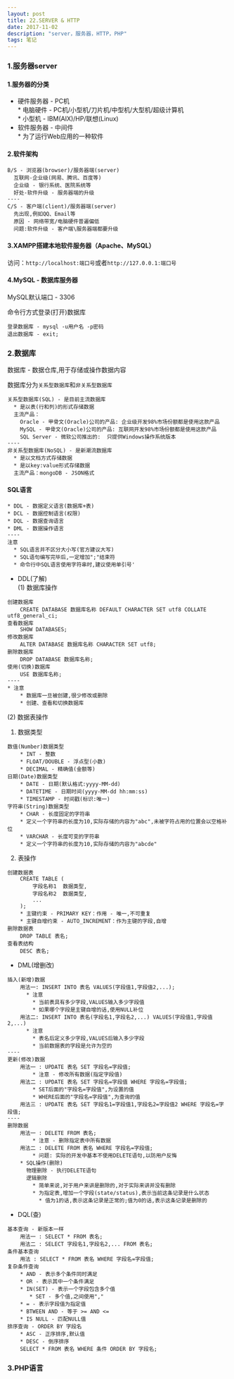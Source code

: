 ```yaml
---
layout: post
title: 22.SERVER & HTTP
date: 2017-11-02
description: "server，服务器，HTTP，PHP"
tags: 笔记   
---
```


### 1.服务器server
#### 1.服务器的分类

- 硬件服务器 - PC机<br>
       * 电脑硬件 - PC机/小型机/刀片机/中型机/大型机/超级计算机<br>
       * 小型机 - IBM(AIX)/HP/联想(Linux)
- 软件服务器 - 中间件<br>
       * 为了运行Web应用的一种软件

#### 2.软件架构
```
B/S - 浏览器(browser)/服务器端(server)
  互联网-企业级(网易、腾讯、百度等)
  企业级 - 银行系统、医院系统等
  好处-软件升级 - 服务器端的升级
----
C/S - 客户端(client)/服务器端(server)
  先出现,例如QQ、Email等
  原因 - 网络带宽/电脑硬件普遍偏低
  问题:软件升级 - 客户端\服务器端都要升级
```

#### 3.XAMPP搭建本地软件服务器（Apache、MySQL）

访问：`http://localhost:端口号`或者`http://127.0.0.1:端口号`

#### 4.MySQL - 数据库服务器

MySQL默认端口 - 3306

命令行方式登录(打开)数据库
```
登录数据库 - mysql -u用户名 -p密码
退出数据库 - exit;
```

### 2.数据库
数据库 - 数据仓库,用于存储或操作数据内容

数据库分为`关系型数据库`和`非关系型数据库`
```
关系型数据库(SQL) - 是目前主流数据库
  * 是以表(行和列)的形式存储数据
  主流产品：
    Oracle - 甲骨文(Oracle)公司的产品: 企业级开发98%市场份额都是使用这款产品
    MySQL - 甲骨文(Oracle)公司的产品: 互联网开发98%市场份额都是使用这款产品
    SQL Server - 微软公司推出的:  只提供Windows操作系统版本
----
非关系型数据库(NoSQL) - 是新潮流数据库
  * 是以文档方式存储数据
  * 是以key:value形式存储数据
  主流产品：mongoDB - JSON格式
```

#### SQL语言
```
* DDL - 数据定义语言(数据库+表)
* DCL - 数据控制语言(权限)
* DQL - 数据查询语言
* DML - 数据操作语言
----
注意
  * SQL语言并不区分大小写(官方建议大写)
  * SQL语句编写完毕后,一定增加";"结束符
  * 命令行中SQL语言使用字符串时,建议使用单引号'
```
- DDL(了解)<br>
(1) 数据库操作

```
创建数据库
    CREATE DATABASE 数据库名称 DEFAULT CHARACTER SET utf8 COLLATE utf8_general_ci;
查看数据库
    SHOW DATABASES;
修改数据库
    ALTER DATABASE 数据库名称 CHARACTER SET utf8;
删除数据库
    DROP DATABASE 数据库名称;
使用(切换)数据库
    USE 数据库名称;
----
* 注意
    * 数据库一旦被创建,很少修改或删除
    * 创建、查看和切换数据库
```
(2) 数据表操作

1) 数据类型
```
数值(Number)数据类型
    * INT - 整数
    * FLOAT/DOUBLE - 浮点型(小数)
    * DECIMAL - 精确值(金额等)
日期(Date)数据类型
    * DATE - 日期(默认格式:yyyy-MM-dd)
    * DATETIME - 日期时间(yyyy-MM-dd hh:mm:ss)
    * TIMESTAMP - 时间戳(标识:唯一)
字符串(String)数据类型
    * CHAR - 长度固定的字符串
    * 定义一个字符串的长度为10,实际存储的内容为"abc",未被字符占用的位置会以空格补位
    * VARCHAR - 长度可变的字符串
    * 定义一个字符串的长度为10,实际存储的内容为"abcde"
```
2) 表操作
```
创建数据表
    CREATE TABLE (
        字段名称1  数据类型,
        字段名称2  数据类型,
        ...
    );
    * 主键约束 - PRIMARY KEY：作用 - 唯一,不可重复
    * 主键自增约束 - AUTO_INCREMENT：作为主键的字段,自增
删除数据表
    DROP TABLE 表名;
查看表结构
    DESC 表名;
```

- DML(增删改)

```
插入(新增)数据
    用法一: INSERT INTO 表名 VALUES(字段值1,字段值2,...);
      * 注意
	    * 当前表具有多少字段,VALUES输入多少字段值
	    * 如果哪个字段是主键自增的话,使用NULL补位
    用法二: INSERT INTO 表名(字段名1,字段名2,...) VALUES(字段值1,字段值2,...)
      * 注意
	    * 表名后定义多少字段,VALUES后输入多少字段
	    * 当前数据表的字段是允许为空的
----
更新(修改)数据
    用法一 : UPDATE 表名 SET 字段名=字段值;
        * 注意 - 修改所有数据(指定字段值)
    用法二 : UPDATE 表名 SET 字段名=字段值 WHERE 字段名=字段值;
	    * SET后面的"字段名=字段值",为设置的值
	    * WHERE后面的"字段名=字段值",为查询的值
    用法三 : UPDATE 表名 SET 字段名1=字段值1,字段名2=字段值2 WHERE 字段名=字段值;
----
删除数据
    用法一 : DELETE FROM 表名;
        * 注意 - 删除指定表中所有数据
    用法二 : DELETE FROM 表名 WHERE 字段名=字段值;
        * 问题: 实际的开发中基本不使用DELETE语句,以防用户反悔
    * SQL操作(删除)
      物理删除 - 执行DELETE语句
      逻辑删除
        * 简单来说,对于用户来讲是删除的,对于实际来讲并没有删除
        * 为指定表,增加一个字段(state/status),表示当前这条记录是什么状态
          * 值为1的话,表示这条记录是正常的;值为0的话,表示这条记录是删除的
```
- DQL(查)

```
基本查询 - 新版本一样
    用法一 : SELECT * FROM 表名;
    用法二 : SELECT 字段名1,字段名2,... FROM 表名;
条件基本查询
    用法 : SELECT * FROM 表名 WHERE 字段名=字段值;
复杂条件查询
    * AND - 表示多个条件同时满足
    * OR - 表示其中一个条件满足
    * IN(SET) - 表示一个字段包含多个值
       * SET - 多个值,之间使用","
    * = - 表示字段值为指定值
    * BTWEEN AND - 等于 >= AND <=
    * IS NULL - 匹配NULL值
排序查询 - ORDER BY 字段名
    * ASC - 正序排序,默认值
    * DESC - 倒序排序
    SELECT * FROM 表名 WHERE 条件 ORDER BY 字段名;
```

### 3.PHP语言